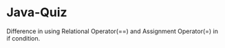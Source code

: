 # Java-Quiz
Difference in using Relational Operator(==) and Assignment Operator(=) in if condition.
